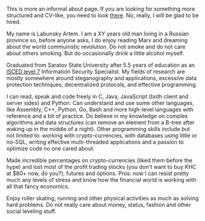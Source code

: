This is more an informal about page. If you are looking for something more structured and CV-like, you need to look [there](cv). No, really, I will be glad to be hired.

My name is Labunsky Artem.
I am a XY years old man living in a Russian province so, before anyone asks, I do enjoy reading Marx and dreaming about the world communistic revolution.
Do not smoke and do not care about others smoking. 
But do occasionally drink a little alcohol myself. 

Graduated from Saratov State University after 5.5 years of education as an [ISCED level 7](http://uis.unesco.org/sites/default/files/documents/international-standard-classification-of-education-isced-2011-en.pdf) Information Security Specialist.
My fields of research are mostly somewhere around steganography and applications, excessive data protection techniques, decentralized protocols, and effective programming.

I can read, speak and code freely in C, Java, JavaScript (both client and server sides) and Python.
Can understand and use some other languages, like Assembly, C++, Python, Go, Bash and more high-level languages with reference and a bit of practice.
Do believe in my knowledge on complex algorithms and data structures (can remove an element from a B-tree after waking up in the middle of a night).
Other programming skills include but not limited to: working with crypto-currencies, with databases using little or no-SQL, writing effective multi-threaded applications and a passion to optimize code no one cared about.

Made incredible percentages on crypto-currencies (liked them before the hype) and lost most of the profit trading stocks (you don't want to buy KHC at $80+ now, do you?), futures and options.
Pros: now I can resist pretty much any levels of stress and know how the financial world is working with all that fancy economics.

Enjoy roller skating, running and other physical activities as much as solving hard problems.
Do not really care about money, status, fashion and other social leveling stuff.